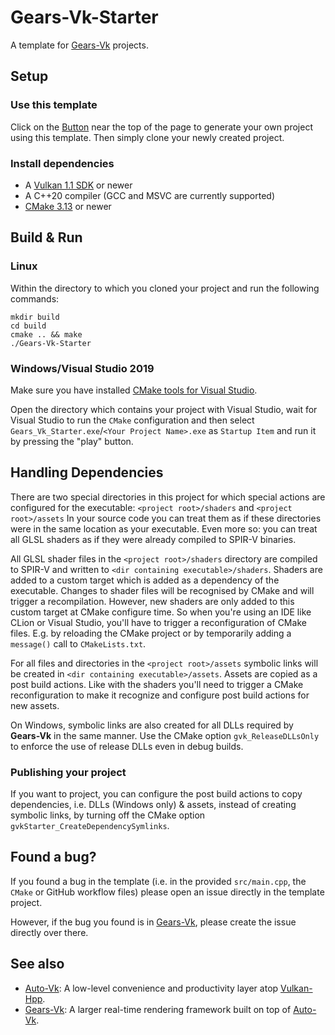 # Gears-Vk-Starter
A template for [Gears-Vk](https://github.com/cg-tuwien/Gears-Vk) projects.

## Setup

### Use this template
Click on the [Button](https://github.com/lHerzberger/Gears-Vk-Starter/generate) near the top of the page to generate your own project using this template.
Then simply clone your newly created project.

### Install dependencies
* A [Vulkan 1.1 SDK](https://vulkan.lunarg.com/sdk/home) or newer
* A C++20 compiler (GCC and MSVC are currently supported)
* [CMake 3.13](https://cmake.org/) or newer

## Build & Run

### Linux
Within the directory to which you cloned your project and run the following commands:
```
mkdir build
cd build
cmake .. && make
./Gears-Vk-Starter
```

### Windows/Visual Studio 2019
Make sure you have installed [CMake tools for Visual Studio](https://docs.microsoft.com/en-us/cpp/build/cmake-projects-in-visual-studio?view=msvc-160#installation).

Open the directory which contains your project with Visual Studio, wait for Visual Studio to run the `CMake` configuration and then select `Gears_Vk_Starter.exe`/`<Your Project Name>.exe` as `Startup Item` and run it by pressing the "play" button.

## Handling Dependencies
There are two special directories in this project for which special actions are configured for the executable: `<project root>/shaders` and `<project root>/assets`
In your source code you can treat them as if these directories were in the same location as your executable.
Even more so: you can treat all GLSL shaders as if they were already compiled to SPIR-V binaries.

All GLSL shader files in the `<project root>/shaders` directory are compiled to SPIR-V and written to `<dir containing executable>/shaders`.
Shaders are added to a custom target which is added as a dependency of the executable. Changes to shader files will be recognised by CMake and will trigger a recompilation.
However, new shaders are only added to this custom target at CMake configure time. So when you're using an IDE like CLion or Visual Studio, you'll have to trigger a reconfiguration of CMake files.
E.g. by reloading the CMake project or by temporarily adding a `message()` call to `CMakeLists.txt`.

For all files and directories in the `<project root>/assets` symbolic links will be created in `<dir containing executable>/assets`.
Assets are copied as a post build actions. Like with the shaders you'll need to trigger a CMake reconfiguration to make it recognize and configure post build actions for new assets.

On Windows, symbolic links are also created for all DLLs required by **Gears-Vk** in the same manner.
Use the CMake option `gvk_ReleaseDLLsOnly` to enforce the use of release DLLs even in debug builds.

### Publishing your project
If you want to project, you can configure the post build actions to copy dependencies, i.e. DLLs (Windows only) & assets, instead of creating symbolic links, by turning off the CMake option `gvkStarter_CreateDependencySymlinks`.

## Found a bug?
If you found a bug in the template (i.e. in the provided `src/main.cpp`, the `CMake` or GitHub workflow files) please open an issue directly in the template project.

However, if the bug you found is in [Gears-Vk](https://github.com/cg-tuwien/Gears-Vk), please create the issue directly over there.

## See also
* [Auto-Vk](https://github.com/cg-tuwien/Auto-Vk): A low-level convenience and productivity layer atop [Vulkan-Hpp](https://github.com/KhronosGroup/Vulkan-Hpp).
* [Gears-Vk](https://github.com/cg-tuwien/Gears-Vk): A larger real-time rendering framework built on top of [Auto-Vk](https://github.com/cg-tuwien/Auto-Vk).

